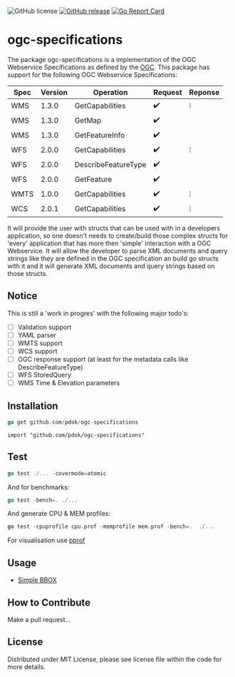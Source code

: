 ![GitHub license](https://img.shields.io/github/license/PDOK/ogc-specifications)
[![GitHub release](https://img.shields.io/github/release/PDOK/ogc-specifications.svg)](https://github.com/PDOK/ogc-specifications/releases) 
[![Go Report Card](https://goreportcard.com/badge/PDOK/ogc-specifications)](https://goreportcard.com/report/PDOK/ogc-specifications) 

# ogc-specifications

The package ogc-specifications is a implementation of the OGC Webservice Specifications as defined by the [OGC](https://www.ogc.org/).
This package has support for the following OGC Webservice Specifications:

| Spec | Version | Operation | Request | Reponse |
| --- | --- | --- | --- | --- |
| WMS | 1.3.0 | GetCapabilities | :heavy_check_mark:  | :grey_exclamation: |
| WMS | 1.3.0 | GetMap | :heavy_check_mark: | |
| WMS | 1.3.0 | GetFeatureInfo | :heavy_check_mark: | |
| WFS | 2.0.0 | GetCapabilities | :heavy_check_mark: | :grey_exclamation: |
| WFS | 2.0.0 | DescribeFeatureType | :heavy_check_mark: | |
| WFS | 2.0.0 | GetFeature | :heavy_check_mark: | |
| WMTS | 1.0.0 | GetCapabilities | :heavy_check_mark: | :grey_exclamation: |
| WCS | 2.0.1 | GetCapabilities | :heavy_check_mark: | :grey_exclamation: |

It will provide the user with structs that can be used with in a developers application, so one doesn't needs to create/build those complex structs for 'every' application that has more then 'simple' interaction with a OGC Webservice. It will allow the developer to parse XML documents and query strings like they are defined in the OGC specification an build go structs with it and it will generate XML documents and query strings based on those structs.

## Notice

This is still a 'work in progres' with the following major todo's:

- [ ] Validation support
- [ ] YAML parser
- [ ] WMTS support
- [ ] WCS support
- [ ] OGC response support (at least for the metadata calls like DescribeFeatureType)
- [ ] WFS StoredQuery
- [ ] WMS Time & Elevation parameters

## Installation

```go
go get github.com/pdok/ogc-specifications
```

```import
import "github.com/pdok/ogc-specifications"
```

## Test

```go
go test ./... -covermode=atomic
```

And for benchmarks:

```go
go test -bench=. ./...
```

And generate CPU & MEM profiles:

```go
go test -cpuprofile cpu.prof -memprofile mem.prof -bench=.  ./...
```

For visualisation use [pprof](https://github.com/google/pprof)

## Usage

- [Simple BBOX](./examples/simple-bbox/main.go)

## How to Contribute

Make a pull request...

## License

Distributed under MIT License, please see license file within the code for more details.
